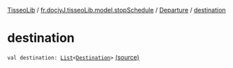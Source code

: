 [TisseoLib](../../index.md) / [fr.docjyJ.tisseoLib.model.stopSchedule](../index.md) / [Departure](index.md) / [destination](./destination.md)

# destination

`val destination: `[`List`](https://kotlinlang.org/api/latest/jvm/stdlib/kotlin.collections/-list/index.html)`<`[`Destination`](../-destination/index.md)`>` [(source)](https://github.com/docjyj/tisseoLib/tree/master/src/main/kotlin/fr/docjyJ/tisseoLib/model/stopSchedule/Departure.kt#L11)